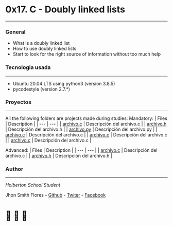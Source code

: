 # 0x17. C - Doubly linked lists
***
### General
* What is a doubly linked list
* How to use doubly linked lists
* Start to look for the right source of information without too much help

### Tecnologia usada
***
* Ubuntu 20.04 LTS using python3 (version 3.8.5)
* pycodestyle (version 2.7.*)

### Proyectos
***
All the following folders are projects made during studies:
Mandatory:
| Files | Description |
| --- | --- |
| [archivo.c](https://github.com/URL/del/archivo.c) | Descripción del archivo.c |
| [archivo.h](https://github.com/URL/del/archivo.h) | Descripción del archivo.h |
| [archivo.py](https://github.com/URL/del/archivo.py) | Descripción del archivo.py |
| [archivo.c](https://github.com/URL/del/archivo.c) | Descripción del archivo.c |
| [archivo.c](https://github.com/URL/del/archivo.c) | Descripción del archivo.c |
| [archivo.c](https://github.com/URL/del/archivo.c) | Descripción del archivo.c |

Advanced:
| Files | Description |
| --- | --- |
| [archivo.c](https://github.com/URL/del/archivo.c) | Descripción del archivo.c |
| [archivo.h](https://github.com/URL/del/archivo.h) | Descripción del archivo.h |

### Author
***
*Holberton School Student*

Jhon Smith Flores - [Github](https://github.com/tu/URL) - [Twiter](https://twitter.com/Luffy_981) - [Facebook](https://web.facebook.com/JhonSmithSoulOfGold)


# :monkey:      :monkey:        :monkey:
